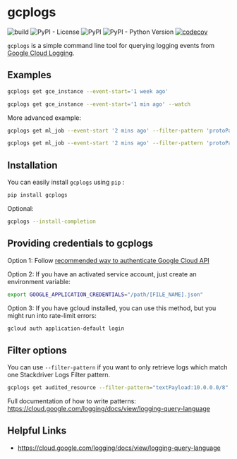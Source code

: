 # gcplogs

![build](https://github.com/zeyaddeeb/gcplogs/workflows/build/badge.svg) ![PyPI - License](https://img.shields.io/pypi/l/gcplogs) ![PyPI](https://img.shields.io/pypi/v/gcplogs) ![PyPI - Python Version](https://img.shields.io/pypi/pyversions/gcplogs) [![codecov](https://codecov.io/gh/zeyaddeeb/gcplogs/branch/master/graph/badge.svg)](https://codecov.io/gh/zeyaddeeb/gcplogs)

`gcplogs` is a simple command line tool for querying logging events from [Google Cloud Logging](https://cloud.google.com/logging/docs).

Examples
-------

``` bash
gcplogs get gce_instance --event-start='1 week ago'
```

``` bash
gcplogs get gce_instance --event-start='1 min ago' --watch
```

More advanced example:

``` bash
gcplogs get ml_job --event-start '2 mins ago' --filter-pattern 'protoPayload:unicorns'

gcplogs get ml_job --event-start '2 mins ago' --filter-pattern 'protoPayload:unicorns' --project 'rainbows' --credentials '/cool-kids.json'

```

Installation
------------

You can easily install `gcplogs` using `pip` :

``` bash
pip install gcplogs
```

Optional:

``` bash
gcplogs --install-completion
```

Providing credentials to gcplogs
------------------------------------------

Option 1: Follow [recommended way to authenticate Google Cloud API](https://cloud.google.com/docs/authentication/getting-started)

Option 2: If you have an activated service account, just create an environment variable:

``` bash
export GOOGLE_APPLICATION_CREDENTIALS="/path/[FILE_NAME].json"
```

Option 3: If you have gcloud installed, you can use this method, but you might run into rate-limit errors:

``` bash
gcloud auth application-default login
```

Filter options
----------------

You can use `--filter-pattern` if you want to only retrieve logs which match one Stackdriver Logs Filter pattern.

``` bash
gcplogs get audited_resource --filter-pattern="textPayload:10.0.0.0/8" --project google-ai
```

Full documentation of how to write patterns: https://cloud.google.com/logging/docs/view/logging-query-language

Helpful Links
-------------

* https://cloud.google.com/logging/docs/view/logging-query-language

